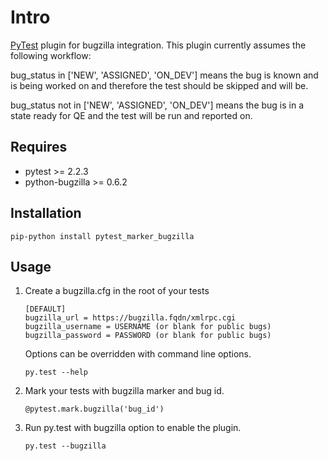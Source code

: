 # Intro
[PyTest][pytest] plugin for bugzilla integration.  This plugin currently assumes the
following workflow:

bug_status in ['NEW', 'ASSIGNED', 'ON_DEV'] means the bug is known and is being worked
on and therefore the test should be skipped and will be.

bug_status not in ['NEW', 'ASSIGNED', 'ON_DEV'] means the bug is in a state ready 
for QE and the test will be run and reported on.

## Requires
  * pytest >= 2.2.3
  * python-bugzilla >= 0.6.2
 
## Installation
``pip-python install pytest_marker_bugzilla``
    
## Usage
  1. Create a bugzilla.cfg in the root of your tests
  
         [DEFAULT]  
         bugzilla_url = https://bugzilla.fqdn/xmlrpc.cgi  
         bugzilla_username = USERNAME (or blank for public bugs)  
         bugzilla_password = PASSWORD (or blank for public bugs)  
             
     Options can be overridden with command line options.
     
     ``py.test --help``
     
  2. Mark your tests with bugzilla marker and bug id.
  
     ``@pytest.mark.bugzilla('bug_id')``
     
  3. Run py.test with bugzilla option to enable the plugin.  
  
     ``py.test --bugzilla``   
     
[pytest]: http://pytest.org/latest/